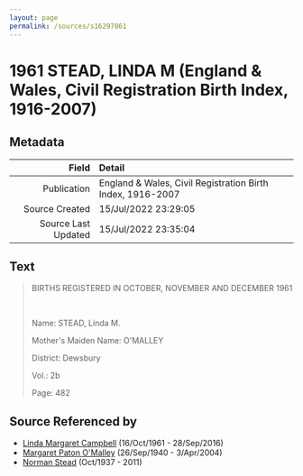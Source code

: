 ```yaml
---
layout: page
permalink: /sources/s16297861
---
```


# 1961 STEAD, LINDA M (England & Wales, Civil Registration Birth Index, 1916-2007)

## Metadata
Field | Detail
---:|:---
Publication | England & Wales, Civil Registration Birth Index, 1916-2007
Source Created | 15/Jul/2022 23:29:05
Source Last Updated | 15/Jul/2022 23:35:04

## Text

> BIRTHS REGISTERED IN OCTOBER, NOVEMBER AND DECEMBER 1961
>
> <br/>
>
> Name: STEAD, Linda M.
>
> Mother's Maiden Name: O'MALLEY
>
> District: Dewsbury
>
> Vol.: 2b
>
> Page: 482
>

## Source Referenced by

* [Linda Margaret Campbell](../people/@76650284@-linda-margaret-campbell-b1961-10-16-d2016-9-28.md) (16/Oct/1961 - 28/Sep/2016)
* [Margaret Paton O'Malley](../people/@46723082@-margaret-paton-o'malley-b1940-9-26-d2004-4-3.md) (26/Sep/1940 - 3/Apr/2004)
* [Norman Stead](../people/@69808462@-norman-stead-b1937-10-d2011.md) (Oct/1937 - 2011)
